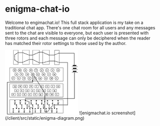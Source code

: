 # enigma-chat-io

Welcome to engimachat.io! This full stack application is my take on a traditional chat app. There's one chat room for all users and any messages sent to the chat are visible to everyone, but each user is presented with three rotors and each message can only be deciphered when the reader has matched their rotor settings to those used by the author.

<img src="./client/src/static/enigma-diagram.png" alt="enigmachat.io screenshot">
![enigmachat.io screenshot](/client/src/static/enigma-diagram.png)
